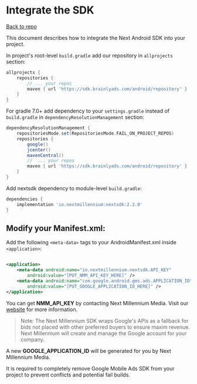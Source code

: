 # Integrate the SDK

[Back to repo](https://github.com/nextmillenniummedia/next-sdk-android-example/tree/main)

This document describes how to integrate the Next Android SDK into your project.

In project's root-level `build.gradle` add our repository in `allprojects` section:

```gradle
allprojects {
    repositories {
        // ... your repos
        maven { url 'https://sdk.brainlyads.com/android/repository' }
    }
}
```

For gradle 7.0+ add dependency to your `settings.gradle` instead of `build.gradle`
in `dependencyResolutionManagement`
section:

```gradle
dependencyResolutionManagement {
    repositoriesMode.set(RepositoriesMode.FAIL_ON_PROJECT_REPOS)
    repositories {
        google()
        jcenter()
        mavenCentral()
        //  ... your repos
        maven { url 'https://sdk.brainlyads.com/android/repository' }
    }
}
```

Add nextsdk dependency to module-level `build.gradle`:

```gradle
dependencies {
    implementation 'io.nextmillennium:nextsdk:2.2.0'
}
```

## Modify your Manifest.xml:

Add the following `<meta-data>` tags to your AndroidManifest.xml inside `<application>`:

```xml

<application>
    <meta-data android:name="io.nextmillennium.nextsdk.API_KEY"
        android:value="[PUT_NMM_API_KEY_HERE]" />
    <meta-data android:name="com.google.android.gms.ads.APPLICATION_ID"
        android:value="[PUT_GOOGLE_APPLICATION_ID_HERE]" />
</application>
```

You can get **NMM_API_KEY** by contacting Next Millennium Media. Visit
our [website](https://nextmillennium.io/contact/) for more information.

> Note:
> The Next Millennium SDK wraps Google's APIs as a fallback for bids not placed with other preferred buyers to ensure maxim revenue. Next Millennium will create and manage the Google account for your company.

A new **GOOGLE_APPLICATION_ID** will be generated for you by Next Millennium Media.

It is required to completely remove Google Mobile Ads SDK from your project to prevent conflicts and
potential fail builds.